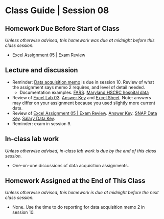 # Class Guide | Session 08

## Homework Due Before Start of Class
*Unless otherwise advised, this homework was due at midnight before this class session.*

* [Excel Assignment 05 | Exam Review](../07/07-Homework-Assigned/A-Excel-Assignment-5.md)

## Lecture and discussion

* Reminder: [Data acquisition memo](../../major-assignments/data-acquisition-project/readme.md) is due in session 10. Review of what the assignment says memo 2 requires, and level of detail needed.
    * Documentation examples. [FARS](https://www.nber.org/fars/ftp.nhtsa.dot.gov/fars/FARS-DOC/Analytical%20User%20Guide/USERGUIDE-2015.pdf). [Maryland HSCRC hospital data](https://hscrc.state.md.us/Documents/Hospitals/DataReporting/FINAL-FY2018IPDataSubmissionRegs20180529.xlsx)
* Review of [Excel Lab 03](../07/07-In-Class-Lab/07-Excel-Lab-03.md). [Answer Key](../07/07-In-Class-Lab/07-Excel-Lab-03-Key.md) and [Excel Sheet](../07/07-In-Class-Lab/fatal-police-shootings-data_key.xlsx). Note: answers may differ on your assignment because you used slightly more current data.
* Review of [Excel Assignment 05 | Exam Review](../07/07-Homework-Assigned/A-Excel-Assignment-5.md). [Answer Key](../07/07-Homework-Assigned/A-Excel-Assignment-5-key.md). [SNAP Data Key](../07/07-Homework-Assigned/data-snap-benefits-key.xlsx). [Salary Data Key](../07/07-Homework-Assigned/md-salary-2017.xlsx).
* Reminder: exam in session 9.

## In-class lab work
*Unless otherwise advised, in-class lab work is due by the end of this class session.*   
* One-on-one discussions of data acquisition assignments.

## Homework Assigned at the End of This Class
*Unless otherwise advised, this homework is due at midnight before the next class session.*   

* None. Use the time to do reporting for data acquisition memo 2 in session 10.
